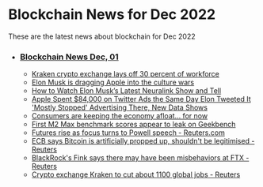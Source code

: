 # Blockchain News for Dec 2022
These are the latest news about blockchain for Dec 2022
- ### [Blockchain News Dec, 01](./01)
    - [Kraken crypto exchange lays off 30 percent of workforce](https://www.theverge.com/2022/11/30/23486153/kraken-crypto-exchange-layoffs-ceo) 
    - [Elon Musk is dragging Apple into the culture wars](https://www.theverge.com/2022/11/30/23486572/elon-musk-twitter-apple-antitrust-payments-moderation-congress-republicans) 
    - [How to Watch Elon Musk’s Latest Neuralink Show and Tell](https://gizmodo.com/neuralink-elon-musk-show-and-tell-brain-computer-1849836945) 
    - [Apple Spent $84,000 on Twitter Ads the Same Day Elon Tweeted It 'Mostly Stopped' Advertising There, New Data Shows](https://gizmodo.com/elon-musk-twitter-apple-buying-more-ads-tim-cook-1849837132) 
    - [Consumers are keeping the economy afloat... for now](https://www.cnn.com/2022/11/30/investing/premarket-stocks-trading/index.html) 
    - [First M2 Max benchmark scores appear to leak on Geekbench](https://arstechnica.com/gadgets/2022/11/first-m2-max-benchmark-scores-appear-to-leak-on-geekbench/) 
    - [Futures rise as focus turns to Powell speech - Reuters.com](https://www.reuters.com/markets/us/futures-rise-focus-turns-powell-speech-2022-11-30/) 
    - [ECB says Bitcoin is artificially propped up, shouldn't be legitimised - Reuters](https://www.reuters.com/technology/ecb-says-bitcoin-is-artificially-propped-up-shouldnt-be-legitimised-2022-11-30/) 
    - [BlackRock's Fink says there may have been misbehaviors at FTX - Reuters](https://www.reuters.com/technology/blackrocks-fink-says-there-may-have-been-misbehaviors-ftx-2022-11-30/) 
    - [Crypto exchange Kraken to cut about 1100 global jobs - Reuters](https://www.reuters.com/technology/crypto-exchange-kraken-cut-about-1100-global-jobs-2022-11-30/) 
